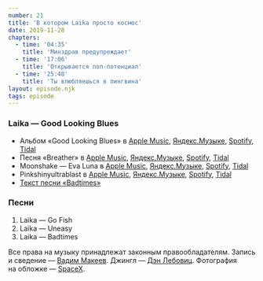 ```yaml
---
number: 21
title: 'В котором Laika просто космос'
date: 2019-11-28
chapters:
  - time: '04:35'
    title: 'Минздрав предупреждает'
  - time: '17:06'
    title: 'Открывается поп-потенциал'
  - time: '25:48'
    title: 'Ты влюбляешься в пингвина'
layout: episode.njk
tags: episode
---
```


### Laika — Good Looking Blues

- Альбом «Good Looking Blues» в
  [Apple Music](https://music.apple.com/album/3028729),
  [Яндекс.Музыке](https://music.yandex.ru/album/719219),
  [Spotify](https://open.spotify.com/album/3ouVz7kS7MhXKDn8C7qkvb),
  [Tidal](https://tidal.com/browse/album/2204760)
- Песня «Breather» в
  [Apple Music](https://music.apple.com/album/7060524?i=7060502),
  [Яндекс.Музыке](https://music.yandex.ru/album/709394/track/6572312),
  [Spotify](https://open.spotify.com/track/3r6SEGPVlAtfrP8WtDD6eV),
  [Tidal](tidal.com/browse/track/2204170)
- Moonshake — Eva Luna в
  [Apple Music](https://music.apple.com/album/251624175),
  [Яндекс.Музыке](https://music.yandex.ru/album/720524),
  [Spotify](https://open.spotify.com/album/0ZItDfsnuLZvNbRryAToZ6),
  [Tidal](https://tidal.com/browse/album/2207058)
- Pinkshinyultrablast в
  [Apple Music](https://music.apple.com/artist/365816959),
  [Яндекс.Музыке](https://music.yandex.ru/artist/3270258),
  [Spotify](https://open.spotify.com/artist/3pJuDuFyP5uxCHDpXPczf4),
  [Tidal](https://tidal.com/browse/artist/6201863)
- [Текст песни «Badtimes»](https://genius.com/Laika-badtimes-lyrics)

### Песни

1. Laika — Go Fish
2. Laika — Uneasy
3. Laika — Badtimes

Все права на музыку принадлежат законным правообладателям.
Запись и сведение — [Вадим Макеев](https://twitter.com/pepelsbey).
Джингл — [Дэн Лебовиц](https://www.youtube.com/channel/UC38A5qHrlc_Zgua7vL4b96w).
Фотография на обложке — [SpaceX](https://unsplash.com/photos/VBNb52J8Trk).
